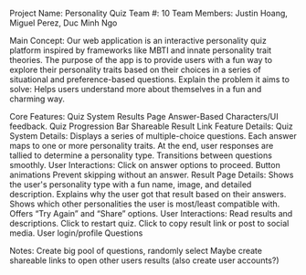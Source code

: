 Project Name: Personality Quiz
Team #: 10
Team Members: Justin Hoang, Miguel Perez, Duc Minh Ngo

Main Concept:
Our web application is an interactive personality quiz platform inspired by frameworks like MBTI and innate personality trait theories. The purpose of the app is to provide users with a fun way to explore their personality traits based on their choices in a series of situational and preference-based questions. Explain the problem it aims to solve: Helps users understand more about themselves in a fun and charming way. 

Core Features:
Quiz System
Results Page
Answer-Based Characters/UI feedback.
Quiz Progression Bar
Shareable Result Link
Feature Details:
Quiz System
Details: Displays a series of multiple-choice questions. Each answer maps to one or more personality traits. At the end, user responses are tallied to determine a personality type. Transitions between questions smoothly. User Interactions: Click on answer options to proceed. Button animations Prevent skipping without an answer.
Result Page
Details: Shows the user's personality type with a fun name, image, and detailed description. Explains why the user got that result based on their answers. Shows which other personalities the user is most/least compatible with. Offers “Try Again” and “Share” options. User Interactions: Read results and descriptions. Click to restart quiz. Click to copy result link or post to social media.
User login/profile
Questions



Notes: Create big pool of questions, randomly select
	Maybe create shareable links to open other users results (also create user accounts?)
